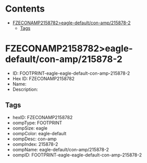 



Contents
========

* [FZECONAMP2158782>eagle-default/con-amp/215878-2](#fzeconamp2158782eagle-defaultcon-amp215878-2)
	* [Tags](#tags)

# FZECONAMP2158782>eagle-default/con-amp/215878-2

- ID: FOOTPRINT-eagle-eagle-default-con-amp-215878-2
- Hex ID: FZECONAMP2158782
- Name: 
- Description: 

## Tags

- hexID: FZECONAMP2158782
- oompType: FOOTPRINT
- oompSize: eagle
- oompColor: eagle-default
- oompDesc: con-amp
- oompIndex: 215878-2
- oompName: eagle-default/con-amp/215878-2
- oompID: FOOTPRINT-eagle-eagle-default-con-amp-215878-2
